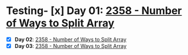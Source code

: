# Testing- [x] **Day 01**: [2358 - Number of Ways to Split Array](./Day01/README.md)
- [x] **Day 02**: [2358 - Number of Ways to Split Array](./Day02/README.md)
- [x] **Day 03**: [2358 - Number of Ways to Split Array](./Day03/README.md)
